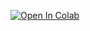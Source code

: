 [![Open In Colab](https://colab.research.google.com/assets/colab-badge.svg)](https://colab.research.google.com/github/USERNAME/REPO/blob/main/path/to/notebook.ipynb)
